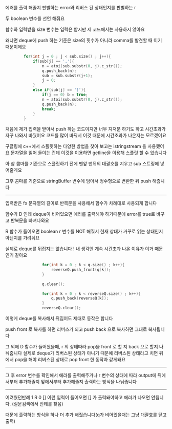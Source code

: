 

에러를 출력 해줄지 판별하는 error와
리버스 된 상태인지를 판별하는 r 

두 boolean 변수를 선언 해줘요

함수와 입력받을 size 변수는 입력은 받지만 제 코드에서는 사용하지 않아요

왜냐면 deque에 push 하는 기준은 size의 횟수가 아니라 comma를 발견할 때 이기 때문이에요

```cpp
        for(int j = 0 ; j < sub.size() ; j++){
            if(sub[j] == ','){
                n = atoi(sub.substr(0, j).c_str());
                q.push_back(n);
                sub = sub.substr(j+1);
                j = 0;
            }
            else if(sub[j] == ']'){
                if(j == 0) b = true;
                n = atoi(sub.substr(0, j).c_str());
                q.push_back(n);
                break;
            }
        }
```
처음에 제가 입력을 받아서 push 하는 코드이지만 너무 지저분 하기도 하고
시간초과가 자꾸 나와서 바꿨어요 코드를 많이 바꿔서 이것 때문에 시간초과가 나온지는 모르겠어요

구글링에 c++에서 스플릿하는 다양한 방법을 찾아 보고는 istringstream 을 사용했어요 
문자열을 읽어 들이는 건데 이것을 이용하면 getline을 이용해 스플릿 할 수 있습니다

아 참 콤마를 기준으로 스플릿하기 전에 맨앞 맨뒤의 대괄호를 지우고 sub 스트링에 넣어줄게요

그후 콤마를 기준으로 stringBuffer 변수에 담아서 정수형으로 변환한 뒤 push 해줍니다


***

입력받은 fx 문자열의 길이로 반복문을 사용해서 함수가 차례대로 사용되게 합니다

함수가 D 인데 deque이 비어있으면 에러를 출력해야 하기때문에 error를 true로 바꾸고 반복문을 빠져나와요


R 함수가 들어오면 boolean r 변수를 NOT 해줘서 현재 상태가 거꾸로 읽는 상태인지 아닌지를 가려줘요

실제로 deque를 뒤집지는 않습니다 ! 내 생각엔 계속 시간초과 나온 이유가 이거 때문인거 같아요

```cpp
                for(int k = 0 ; k < q.size() ; k++){
                    reverseQ.push_front(q[k]);
                }
                
                q.clear();
                
                for(int k = 0 ; k < reverseQ.size() ; k++){
                    q.push_back(reverseQ[k]);
                }
                reverseQ.clear();
```

이렇게 deque를 복사해서 뒤집어도 제대로 동작은 합니다

push front 로 복사를 하면 리버스가 되고 push back 으로 복사하면 그대로 복사됩니다


그 외에 D 함수가 들어왔을때, r 의 상태따라 pop을 front 로 할 지 back 으로 할지 나눠줍니다
실제로 deque가 리버스된 상태가 아니기 때문에 리버스된 상태라고 치면 뒤에서 pop을 해야 
리버스된 상태로 pop front 한 동작과 같게돼요

***

그 후 error 변수를 확인해서 에러를 출력해주거나
r 변수의 상태에 따라 output에 뒤에서부터 추가해줄지 앞에서부터 추가해줄지 출력하는 방식을 나눠줍니다

***
어려웠던반례
1
R
0
[]
이런 입력이 들어오면 [] 가 출력돼야하고 에러가 나오면 안됩니다.
(질문검색에서 반례를 찾음)

때문에 출력하는 방식을 하나 더 추가 해줬습니다(q가 비어있을때는 그냥 대괄호를 닫고 출력)
